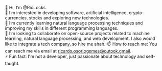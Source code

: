 👋 Hi, I’m @RioLocks  
👀 I’m interested in developing software, artificial intelligence, crypto-currencies, stocks and exploring new technologies.  
🌱 I’m currently learning natural language processing techniques and improving my skills in different programming languages.  
💞️ I’m looking to collaborate on open-source projects related to machine learning, natural language processing, and web development. I also would like to integrate a tech company, so hire me ahah. 
📫 How to reach me: You can reach me via email at ricardo.osoriogomes@outook.gmail.  
⚡ Fun fact: I'm not a developer, just passionate about technology and self-taught.


<!---
RioLocks/RioLocks is a ✨ special ✨ repository because its `README.md` (this file) appears on your GitHub profile.
You can click the Preview link to take a look at your changes.
--->
